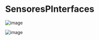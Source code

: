 # SensoresPInterfaces

![image](https://github.com/AntonioFelipeHdezHdez/SensoresPInterfaces/assets/72406871/cf7124cd-4690-40c6-b3e3-74ad471c25dc)


![image](https://github.com/AntonioFelipeHdezHdez/SensoresPInterfaces/assets/72406871/862fd569-d441-4bb2-b9f7-3fccbe953e3a)
